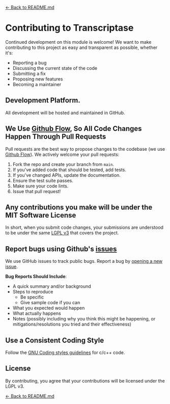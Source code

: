 [<- Back to README.md](../README.md)
# Contributing to Transcriptase

Continued development on this module is welcome! We want to make contributing to this project as easy and transparent as possible, whether it's:

- Reporting a bug
- Discussing the current state of the code
- Submitting a fix
- Proposing new features
- Becoming a maintainer

## Development Platform.

All development will be hosted and maintained in GitHub.

## We Use [Github Flow](https://guides.github.com/introduction/flow/index.html), So All Code Changes Happen Through Pull Requests
Pull requests are the best way to propose changes to the codebase (we use [Github Flow](https://guides.github.com/introduction/flow/index.html)). We actively welcome your pull requests:

1. Fork the repo and create your branch from `main`.
2. If you've added code that should be tested, add tests.
3. If you've changed APIs, update the documentation.
4. Ensure the test suite passes.
5. Make sure your code lints.
6. Issue that pull request!

## Any contributions you make will be under the MIT Software License
In short, when you submit code changes, your submissions are understood to be under the same [LGPL v3](https://www.gnu.org/licenses/lgpl-3.0.txt) that covers the project.

## Report bugs using Github's [issues](https://github.com/briandk/transcriptase-atom/issues)
We use GitHub issues to track public bugs. Report a bug by [opening a new issue]().

**Bug Reports Should Include**:

- A quick summary and/or background
- Steps to reproduce
  - Be specific
  - Give sample code if you can
- What you expected would happen
- What actually happens
- Notes (possibly including why you think this might be happening, or mitigations/resolutions you tried and their effectiveness)

## Use a Consistent Coding Style
Follow the [GNU Coding styles guidelines](https://www.gnu.org/prep/standards/standards.html#Formatting) for c/c++ code.

## License
By contributing, you agree that your contributions will be licensed under the LGPL v3.

[<- Back to README.md](../README.md)